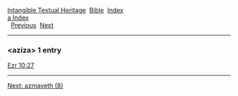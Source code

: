 [Intangible Textual Heritage](../../index)  [Bible](../index) 
[Index](index)   
[a Index](_a_)  
  [Previous](c00939)  [Next](c00941) 

------------------------------------------------------------------------

### &lt;aziza&gt; 1 entry

[Ezr 10:27](../kjv/ezr010.htm#027)  

------------------------------------------------------------------------

[Next: azmaveth (8)](c00941)
